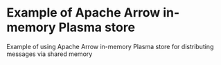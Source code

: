 # Example of Apache Arrow in-memory Plasma store
Example of using Apache Arrow in-memory Plasma store for distributing messages via shared memory
